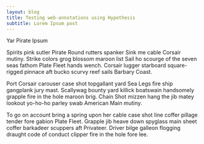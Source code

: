 ```yaml
---
layout: blog
title: Testing web-annotations using Hypothesis
subtitle: Lorem Ipsum post
---
```


Yar Pirate Ipsum

Spirits pink sutler Pirate Round rutters spanker Sink me cable Corsair mutiny. Strike colors grog blossom maroon list Sail ho scourge of the seven seas fathom Plate Fleet hands wench. Corsair lugger starboard square-rigged pinnace aft bucko scurvy reef sails Barbary Coast.

Port Corsair carouser case shot topgallant yard Sea Legs fire ship gangplank jury mast. Scallywag bounty yard killick boatswain handsomely grapple fire in the hole maroon brig. Chain Shot mizzen hang the jib matey lookout yo-ho-ho parley swab American Main mutiny.

To go on account bring a spring upon her cable case shot line coffer pillage tender fore gabion Plate Fleet. Grapple jib heave down spyglass main sheet coffer barkadeer scuppers aft Privateer. Driver bilge galleon flogging draught code of conduct clipper fire in the hole fore lee.

<script type="application/json" class="js-hypothesis-config">
  {
    "openSidebar": false,
    "theme": "clean"
  }
</script>

<script type="text/javascript" src="https://cdn.hypothes.is/hypothesis"></script>

<script type="text/javascript">

window.hypothesisConfig = function () {
  return {
    branding: {
      appBackgroundColor: 'white',
      ctaBackgroundColor: 'rgba(3, 11, 16, 1)',
      ctaTextColor: '#eee',
      selectionFontFamily: 'helvetica, arial, sans serif'
    }
  };
};

</script>